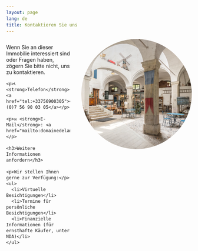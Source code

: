 ```yaml
---
layout: page
lang: de
title: Kontaktieren Sie uns
---
```


<style>
.contact-container {
  overflow: hidden;
  margin-bottom: 30px;
}
.contact-image {
  width: 200px;
  height: 200px;
  border-radius: 50%;
  object-fit: cover;
  display: block;
  margin: 0 auto 20px;
}
.contact-content {
  text-align: left;
}
@media (min-width: 768px) {
  .contact-image {
    width: 300px;
    height: 300px;
    float: right;
    margin: 0 0 20px 30px;
  }
}
</style>

<div class="contact-container">
  <img src="/assets/images/Daan-16.jpeg" alt="Kontaktperson" class="contact-image">
  
  <div class="contact-content">
    <p>Wenn Sie an dieser Immobilie interessiert sind oder Fragen haben, zögern Sie bitte nicht, uns zu kontaktieren.</p>
    
    <p>📞 <strong>Telefon</strong>: <a href="tel:+33756900305">+33 (0)7 56 90 03 05</a></p>
    
    <p>✉️ <strong>E-Mail</strong>: <a href="mailto:domainedelamiral@icloud.com">domainedelamiral@icloud.com</a></p>
    
    <h3>Weitere Informationen anfordern</h3>
    
    <p>Wir stellen Ihnen gerne zur Verfügung:</p>
    <ul>
      <li>Virtuelle Besichtigungen</li>
      <li>Termine für persönliche Besichtigungen</li>
      <li>Finanzielle Informationen (für ernsthafte Käufer, unter NDA)</li>
    </ul>
  </div>
</div>